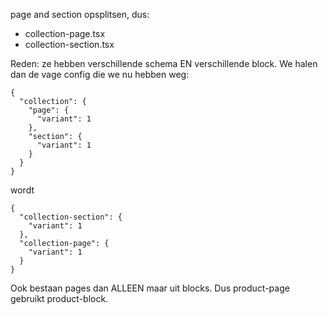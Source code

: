page and section opsplitsen, dus:

- collection-page.tsx
- collection-section.tsx

Reden: ze hebben verschillende schema EN verschillende block. We halen dan de vage config die we nu hebben weg:

```
{
  "collection": {
    "page": {
      "variant": 1
    },
    "section": {
      "variant": 1
    }
  }
}
```

wordt

```
{
  "collection-section": {
    "variant": 1
  },
  "collection-page": {
    "variant": 1
  }
}
```

Ook bestaan pages dan ALLEEN maar uit blocks. Dus product-page gebruikt product-block.
